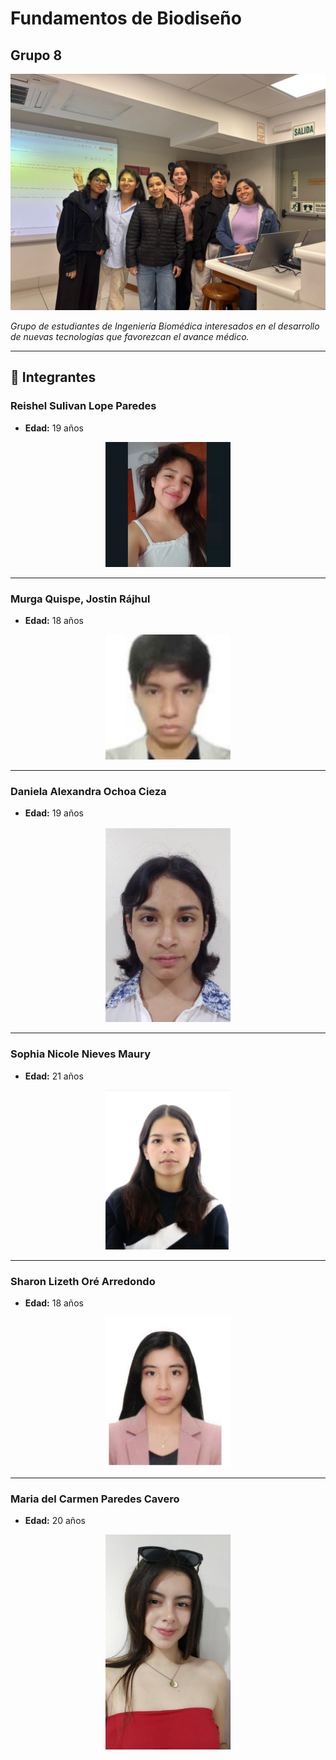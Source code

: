 # Fundamentos de Biodiseño  
## Grupo 8

<p align="center">
  <img src="https://github.com/reishelsulivan/funbio/blob/main/Imagenes/2c069289-7bae-46af-8dbd-feee26bf4829.jpg" alt="Imagen GRUPAL" width="600"/>
</p>

*Grupo de estudiantes de Ingeniería Biomédica interesados en el desarrollo de nuevas tecnologías que favorezcan el avance médico.*

---

## 👥 Integrantes

### Reishel Sulivan Lope Paredes  
- **Edad:** 19 años  
<p align="center">
  <img src="https://github.com/reishelsulivan/funbio/blob/main/Imagenes/FOTO%20Reishel.jfif" alt="Imagen REISHEL" width="200"/>
</p>

---

### Murga Quispe, Jostin Rájhul  
- **Edad:** 18 años  
<p align="center">
  <img src="https://github.com/reishelsulivan/funbio/blob/main/Imagenes/FOTO%20Jostin.jpeg" alt="Imagen JOSTIN" width="200"/>
</p>

---

### Daniela Alexandra Ochoa Cieza  
- **Edad:** 19 años  
<p align="center">
  <img src="https://github.com/reishelsulivan/funbio/blob/main/Imagenes/FOTO%20DANIELA.jpg" alt="Imagen DANIELA" width="200"/>
</p>

---

### Sophia Nicole Nieves Maury  
- **Edad:** 21 años  
<p align="center">
  <img src="https://github.com/reishelsulivan/funbio/blob/main/Imagenes/FOTO%20Sophia.jpeg" alt="Imagen NICOLE" width="200"/>
</p>

---

### Sharon Lizeth Oré Arredondo  
- **Edad:** 18 años  
<p align="center">
  <img src="https://github.com/reishelsulivan/funbio/blob/main/Imagenes/FOTO%20SHARON.jpg" alt="Imagen LIZETH" width="200"/>
</p>

---

### Maria del Carmen Paredes Cavero  
- **Edad:** 20 años  
<p align="center">
  <img src="https://github.com/reishelsulivan/funbio/blob/main/Imagenes/FOTO%20Maria.jpeg" alt="Imagen MARIA" width="200"/>
</p>
